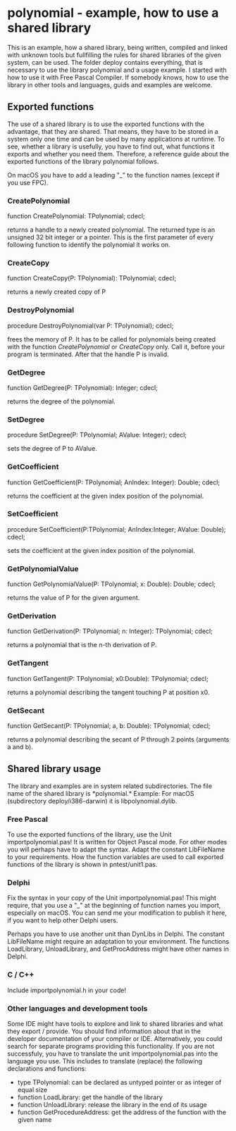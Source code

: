 # polynomial - example, how to use a shared library

This is an example, how a shared library, being written, compiled and linked with unknown tools but fullfilling the rules for shared libraries of the given system, can be used. The folder deploy contains everything, that is necessary to use the library polynomial and a usage example. I started with how to use it with Free Pascal Compiler. If somebody knows, how to use the library in other tools and languages, guids and examples are welcome.

## Exported functions

The use of a shared library is to use the exported functions with the advantage, that they are shared. That means, they have to be stored in a system only one time and can be used by many applications at runtime.
To see, whether a library is usefully, you have to find out, what functions it exports and whether you need them.
Therefore, a reference guide about the exported functions of the library polynomial follows.

On macOS you have to add a leading "_" to the function names (except if you use FPC). 

### CreatePolynomial

function CreatePolynomial: TPolynomial; cdecl;

returns a handle to a newly created polynomial. The returned type is an unsigned 32 bit integer or a pointer.
This is the first parameter of every following function to identify the polynomial it works on.

### CreateCopy

function CreateCopy(P: TPolynomial): TPolynomial; cdecl;

returns a newly created copy of P

### DestroyPolynomial

procedure DestroyPolynomial(var P: TPolynomial); cdecl;

frees the memory of P. It has to be called for polynomials being created with the function *CreatePolynomial* or *CreateCopy* only. Call it, before your program is terminated.
After that the handle P is invalid. 

### GetDegree

function GetDegree(P: TPolynomial): Integer; cdecl;

returns the degree of the polynomial.

### SetDegree

procedure SetDegree(P: TPolynomial; AValue: Integer); cdecl;

sets the degree of P to AValue.

### GetCoefficient

function GetCoefficient(P: TPolynomial; AnIndex: Integer): Double; cdecl;

returns the coefficient at the given index position of the polynomial.

### SetCoefficient

procedure SetCoefficient(P:TPolynomial; AnIndex:Integer; AValue: Double); cdecl;

sets the coefficient at the given index position of the polynomial.

### GetPolynomialValue

function GetPolynomialValue(P: TPolynomial; x: Double): Double; cdecl;

returns the value of P for the given argument.

### GetDerivation

function GetDerivation(P: TPolynomial; n: Integer): TPolynomial; cdecl;

returns a polynomial that is the n-th derivation of P.

### GetTangent

function GetTangent(P: TPolynomial; x0:Double): TPolynomial; cdecl;

returns a polynomial describing the tangent touching P at position x0.

### GetSecant

function GetSecant(P: TPolynomial; a, b: Double): TPolynomial; cdecl;

returns a polynomial describing the secant of P through 2 points (arguments a and b).

## Shared library usage

The library and examples are in system related subdirectories. The file name of the shared library is \*polynomial.\* Example: For macOS (subdirectory deploy/i386-darwin) it is libpolynomial.dylib.

### Free Pascal

To use the exported functions of the library, use the Unit importpolynomial.pas! It is written for Object Pascal mode. For other modes you will perhaps have to adapt the syntax. Adapt the constant LibFileName to your requirements. 
How the function variables are used to call exported functions of the library is shown in pntest/unit1.pas. 

### Delphi

Fix the syntax in your copy of the Unit importpolynomial.pas! This might require, that you use a "_" at the beginning of function names you import, especially on macOS. You can send me your modification to publish it here, if you want to help other Delphi users.

Perhaps you have to use another unit than DynLibs in Delphi.
The constant LibFileName might require an adaptation to your environment.
The functions LoadLibrary, UnloadLibrary, and GetProcAddress might have other names in Delphi.

### C / C++

Include importpolynomial.h in your code!

### Other languages and development tools

Some IDE might have tools to explore and link to shared libraries and what they export / provide. You should find information about that in the developer documentation of your compiler or IDE. Alternatively, you could search for separate programs providing this functionality. If you are not successfuly, you have to translate the unit importpolynomial.pas into the language you use. This includes to translate (replace) the following declarations and functions:

- type TPolynomial:              can be declared as untyped pointer or as integer of equal size
- function LoadLibrary:          get the handle of the library
- function UnloadLibrary:        release the library in the end of its usage
- function GetProcedureAddress:  get the address of the function with the given name
